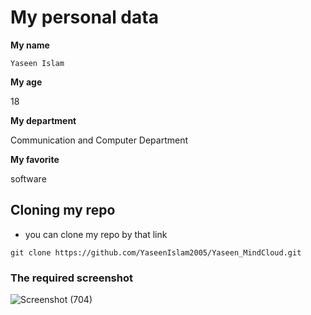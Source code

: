 # My personal data

**My name**

``Yaseen Islam``

**My age**

18

**My department**

Communication and Computer Department 

**My favorite**


software

## Cloning my repo 

- you can clone my repo by that link
```
git clone https://github.com/YaseenIslam2005/Yaseen_MindCloud.git
```



### The required screenshot

![Screenshot (704)](https://github.com/YaseenIslam2005/Yaseen_MindCloud/assets/149319942/ed9967fc-920a-4e69-ac32-12371c200631)





